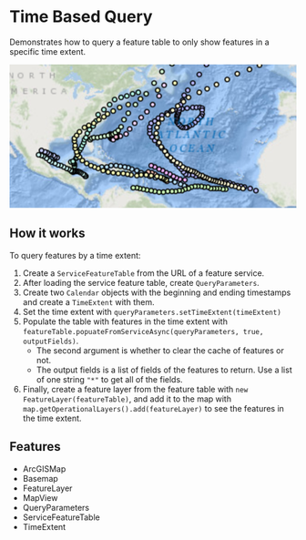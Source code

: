 <h1>Time Based Query</h1>

<p>Demonstrates how to query a feature table to only show features in a specific time extent.</p>

<p><img src="TimeBasedQuery.png"/></p>

<h2>How it works</h2>

<p>To query features by a time extent:</p>

<ol>
    <li>Create a <code>ServiceFeatureTable</code> from the URL of a feature service.</li>
    <li>After loading the service feature table, create <code>QueryParameters</code>.</li>
    <li>Create two <code>Calendar</code> objects with the beginning and ending timestamps and create a 
    <code>TimeExtent</code> with them.</li>
    <li>Set the time extent with <code>queryParameters.setTimeExtent(timeExtent)</code></li>
    <li>Populate the table with features in the time extent with <code>featureTable.popuateFromServiceAsync(queryParameters, true, outputFields)</code>.
        <ul>
            <li>The second argument is whether to clear the cache of features or not.</li>
            <li>The output fields is a list of fields of the features to return. Use a list of one string 
            <code>"*"</code> to get all of the fields.</li>
        </ul>
    </li>
    <li>Finally, create a feature layer from the feature table with <code>new FeatureLayer(featureTable)</code>, 
    and add it to the map with <code>map.getOperationalLayers().add(featureLayer)</code> to see the features in the 
    time extent.</li>
</ol>

<h2>Features</h2>

<ul>
    <li>ArcGISMap</li>
    <li>Basemap</li>
    <li>FeatureLayer</li>
    <li>MapView</li>
    <li>QueryParameters</li>
    <li>ServiceFeatureTable</li>
    <li>TimeExtent</li>
</ul>